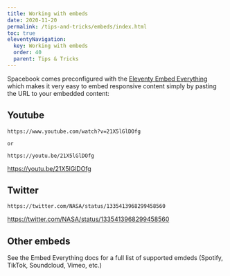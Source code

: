 ```yaml
---
title: Working with embeds 
date: 2020-11-20
permalink: /tips-and-tricks/embeds/index.html
toc: true
eleventyNavigation:
  key: Working with embeds
  order: 40 
  parent: Tips & Tricks
---
```

Spacebook comes preconfigured with the [Eleventy Embed Everything](https://github.com/gfscott/eleventy-plugin-embed-everything) which makes it very easy to embed responsive content simply by pasting the URL to your embedded content:

## Youtube

```
https://www.youtube.com/watch?v=21X5lGlDOfg

or 

https://youtu.be/21X5lGlDOfg

```

https://youtu.be/21X5lGlDOfg

## Twitter

```
https://twitter.com/NASA/status/1335413968299458560
```
https://twitter.com/NASA/status/1335413968299458560

## Other embeds 

See the Embed Everything docs for a full list of supported emdeds (Spotify, TikTok, Soundcloud, Vimeo, etc.)

